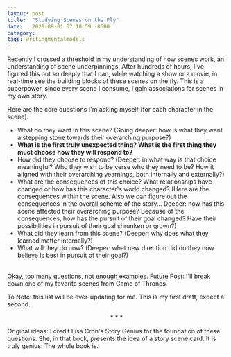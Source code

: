 ```yaml
---
layout: post
title:  "Studying Scenes on the Fly"
date:   2020-09-01 07:10:59 -0500
category: 
tags: writingmentalmodels
---
```


Recently I crossed a threshold in my understanding of how scenes work, an understanding of scene underpinnings. After hundreds of hours, I've figured this out so deeply that I can, while watching a show or a movie,  in real-time see the building blocks of these scenes on the fly. This is a superpower, since every scene I consume, I gain associations for scenes in my own story. 

Here are the core questions I'm asking myself (for each character in the scene). 
- What do they want in this scene? (Going deeper: how is what they want a stepping stone towards their overarching purpose?)
- **What is the first truly unexpected thing? What is the first thing they must choose how they will respond to?**
- How did they choose to respond? (Deeper: in what way is that choice meaningful? Who they wish to be verse who they need to be? How it aligned with their overarching yearnings, both internally and externally?)
- What are the consequences of this choice? What relationships have changed or how has this character's world changed? (Here are the consequences within the scene. Also we can figure out the consequences in the overall scheme of the story... Deeper: how has this scene affected their overarching purpose? Because of the consequences, how has the pursuit of their goal changed? Have their possibilities in pursuit of their goal shrunken or grown?)
- What did they learn from this scene? (Deeper: why does what they learned matter internally?)
- What will they do now? (Deeper: what new direction did do they now believe is best in pursuit of their goal?)

<br>
Okay, too many questions, not enough examples. Future Post: I'll break down one of my favorite scenes from Game of Thrones.

To Note: this list will be ever-updating for me. This is my first draft, expect a second.

<p style="text-align: center;"> * * * </p>
Original ideas: I credit Lisa Cron's Story Genius for the foundation of these questions. She, in that book, presents the idea of a story scene card. It is truly genius. The whole book is. 